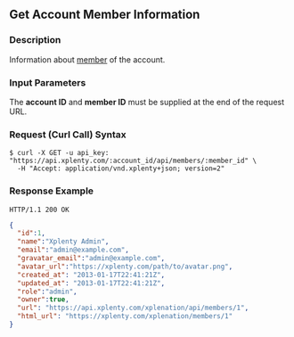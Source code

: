## Get Account Member Information

### Description
Information about [member](https://github.com/xplenty/xplenty-api-doc-v2/blob/master/resources/member.md) of the account.

### Input Parameters
The **account ID** and **member ID** must be supplied at the end of the request URL.

### Request (Curl Call) Syntax
```shell
$ curl -X GET -u api_key: "https://api.xplenty.com/:account_id/api/members/:member_id" \
  -H "Accept: application/vnd.xplenty+json; version=2"
```

### Response Example
```HTTP
HTTP/1.1 200 OK
```

```json
{
  "id":1,
  "name":"Xplenty Admin",
  "email":"admin@example.com",
  "gravatar_email":"admin@example.com",
  "avatar_url":"https://xplenty.com/path/to/avatar.png",
  "created_at": "2013-01-17T22:41:21Z",
  "updated_at": "2013-01-17T22:41:21Z",
  "role":"admin",
  "owner":true,
  "url": "https://api.xplenty.com/xplenation/api/members/1",
  "html_url": "https://xplenty.com/xplenation/members/1"
}
```
